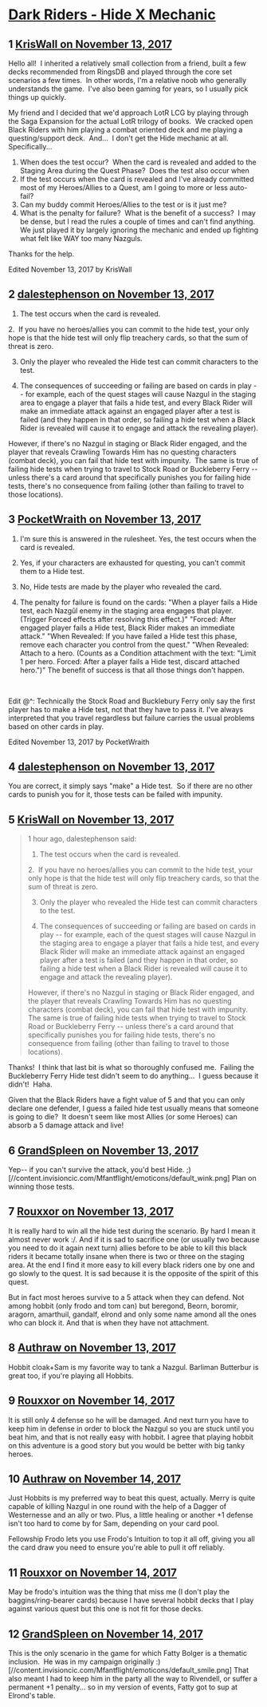 # [Dark Riders - Hide X Mechanic](https://community.fantasyflightgames.com/topic/263135-dark-riders-hide-x-mechanic/)

## 1 [KrisWall on November 13, 2017](https://community.fantasyflightgames.com/topic/263135-dark-riders-hide-x-mechanic/?do=findComment&comment=3077367)

Hello all!  I inherited a relatively small collection from a friend, built a few decks recommended from RingsDB and played through the core set scenarios a few times.  In other words, I'm a relative noob who generally understands the game.  I've also been gaming for years, so I usually pick things up quickly.

My friend and I decided that we'd approach LotR LCG by playing through the Saga Expansion for the actual LotR trilogy of books.  We cracked open Black Riders with him playing a combat oriented deck and me playing a questing/support deck.  And...  I don't get the Hide mechanic at all.  Specifically...

 1. When does the test occur?  When the card is revealed and added to the Staging Area during the Quest Phase?  Does the test also occur when
 2. If the test occurs when the card is revealed and I've already committed most of my Heroes/Allies to a Quest, am I going to more or less auto-fail?
 3. Can my buddy commit Heroes/Allies to the test or is it just me?
 4. What is the penalty for failure?  What is the benefit of a success?  I may be dense, but I read the rules a couple of times and can't find anything.  We just played it by largely ignoring the mechanic and ended up fighting what felt like WAY too many Nazguls.

Thanks for the help.

Edited November 13, 2017 by KrisWall

## 2 [dalestephenson on November 13, 2017](https://community.fantasyflightgames.com/topic/263135-dark-riders-hide-x-mechanic/?do=findComment&comment=3077457)

1. The test occurs when the card is revealed.

2.  If you have no heroes/allies you can commit to the hide test, your only hope is that the hide test will only flip treachery cards, so that the sum of threat is zero.

3. Only the player who revealed the Hide test can commit characters to the test.

4. The consequences of succeeding or failing are based on cards in play -- for example, each of the quest stages will cause Nazgul in the staging area to engage a player that fails a hide test, and every Black Rider will make an immediate attack against an engaged player after a test is failed (and they happen in that order, so failing a hide test when a Black Rider is revealed will cause it to engage and attack the revealing player).

However, if there's no Nazgul in staging or Black Rider engaged, and the player that reveals Crawling Towards Him has no questing characters (combat deck), you can fail that hide test with impunity.  The same is true of failing hide tests when trying to travel to Stock Road or Buckleberry Ferry -- unless there's a card around that specifically punishes you for failing hide tests, there's no consequence from failing (other than failing to travel to those locations).

## 3 [PocketWraith on November 13, 2017](https://community.fantasyflightgames.com/topic/263135-dark-riders-hide-x-mechanic/?do=findComment&comment=3077458)

1. I'm sure this is answered in the rulesheet. Yes, the test occurs when the card is revealed.

2. Yes, if your characters are exhausted for questing, you can't commit them to a Hide test.

3. No, Hide tests are made by the player who revealed the card.

4. The penalty for failure is found on the cards: "When a player fails a Hide test, each Nazgûl enemy in the staging area engages that player. (Trigger Forced effects after resolving this effect.)" "Forced: After engaged player fails a Hide test, Black Rider makes an immediate attack." "When Revealed: If you have failed a Hide test this phase, remove each character you control from the quest." "When Revealed: Attach to a hero. (Counts as a Condition attachment with the text: "Limit 1 per hero. Forced: After a player fails a Hide test, discard attached hero.")" The benefit of success is that all those things don't happen.

 

Edit @^: Technically the Stock Road and Bucklebury Ferry only say the first player has to make a Hide test, not that they have to pass it. I've always interpreted that you travel regardless but failure carries the usual problems based on other cards in play.

Edited November 13, 2017 by PocketWraith

## 4 [dalestephenson on November 13, 2017](https://community.fantasyflightgames.com/topic/263135-dark-riders-hide-x-mechanic/?do=findComment&comment=3077478)

You are correct, it simply says "make" a Hide test.  So if there are no other cards to punish you for it, those tests can be failed with impunity.

## 5 [KrisWall on November 13, 2017](https://community.fantasyflightgames.com/topic/263135-dark-riders-hide-x-mechanic/?do=findComment&comment=3077623)

> 1 hour ago, dalestephenson said:
> 
> 1. The test occurs when the card is revealed.
> 
> 2.  If you have no heroes/allies you can commit to the hide test, your only hope is that the hide test will only flip treachery cards, so that the sum of threat is zero.
> 
> 3. Only the player who revealed the Hide test can commit characters to the test.
> 
> 4. The consequences of succeeding or failing are based on cards in play -- for example, each of the quest stages will cause Nazgul in the staging area to engage a player that fails a hide test, and every Black Rider will make an immediate attack against an engaged player after a test is failed (and they happen in that order, so failing a hide test when a Black Rider is revealed will cause it to engage and attack the revealing player).
> 
> However, if there's no Nazgul in staging or Black Rider engaged, and the player that reveals Crawling Towards Him has no questing characters (combat deck), you can fail that hide test with impunity.  The same is true of failing hide tests when trying to travel to Stock Road or Buckleberry Ferry -- unless there's a card around that specifically punishes you for failing hide tests, there's no consequence from failing (other than failing to travel to those locations).

Thanks!  I think that last bit is what so thoroughly confused me.  Failing the Buckleberry Ferry Hide test didn't seem to do anything...  I guess because it didn't!  Haha.

Given that the Black Riders have a fight value of 5 and that you can only declare one defender, I guess a failed hide test usually means that someone is going to die?  It doesn't seem like most Allies (or some Heroes) can absorb a 5 damage attack and live!

## 6 [GrandSpleen on November 13, 2017](https://community.fantasyflightgames.com/topic/263135-dark-riders-hide-x-mechanic/?do=findComment&comment=3077924)

Yep-- if you can't survive the attack, you'd best Hide. ;) [//content.invisioncic.com/Mfantflight/emoticons/default_wink.png] Plan on winning those tests.  

## 7 [Rouxxor on November 13, 2017](https://community.fantasyflightgames.com/topic/263135-dark-riders-hide-x-mechanic/?do=findComment&comment=3077993)

It is really hard to win all the hide test during the scenario. By hard I mean it almost never work :/. And if it is sad to sacrifice one (or usually two because you need to do it again next turn) allies before to be able to kill this black riders it became totally insane when there is two or three on the staging area. At the end I find it more easy to kill every black riders one by one and go slowly to the quest. It is sad because it is the opposite of the spirit of this quest.

But in fact most heroes survive to a 5 attack when they can defend. Not among hobbit (only frodo and tom can) but beregond, Beorn, boromir, aragorn, amarthuil, gandalf, elrond and only some name amond all the ones who can block it. And that is when they have not attachment.

## 8 [Authraw on November 13, 2017](https://community.fantasyflightgames.com/topic/263135-dark-riders-hide-x-mechanic/?do=findComment&comment=3078138)

Hobbit cloak+Sam is my favorite way to tank a Nazgul. Barliman Butterbur is great too, if you're playing all Hobbits. 

## 9 [Rouxxor on November 14, 2017](https://community.fantasyflightgames.com/topic/263135-dark-riders-hide-x-mechanic/?do=findComment&comment=3078242)

It is still only 4 defense so he will be damaged. And next turn you have to keep him in defense in order to block the Nazgul so you are stuck until you beat him, and that is not really easy with hobbit. I agree that playing hobbit on this adventure is a good story but you would be better with big tanky heroes.

## 10 [Authraw on November 14, 2017](https://community.fantasyflightgames.com/topic/263135-dark-riders-hide-x-mechanic/?do=findComment&comment=3078277)

Just Hobbits is my preferred way to beat this quest, actually. Merry is quite capable of killing Nazgul in one round with the help of a Dagger of Westernesse and an ally or two. Plus, a little healing or another +1 defense isn't too hard to come by for Sam, depending on your card pool.

Fellowship Frodo lets you use Frodo's Intuition to top it all off, giving you all the card draw you need to ensure you're able to pull it off reliably. 

## 11 [Rouxxor on November 14, 2017](https://community.fantasyflightgames.com/topic/263135-dark-riders-hide-x-mechanic/?do=findComment&comment=3078284)

May be frodo's intuition was the thing that miss me (I don't play the baggins/ring-bearer cards) because I have several hobbit decks that I play against various quest but this one is not fit for those decks.

## 12 [GrandSpleen on November 14, 2017](https://community.fantasyflightgames.com/topic/263135-dark-riders-hide-x-mechanic/?do=findComment&comment=3078302)

This is the only scenario in the game for which Fatty Bolger is a thematic inclusion.  He was in my campaign originally :) [//content.invisioncic.com/Mfantflight/emoticons/default_smile.png] That also meant I had to keep him in the party all the way to Rivendell, or suffer a permanent +1 penalty... so in my version of events, Fatty got to sup at Elrond's table.

